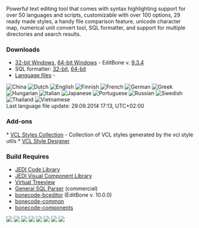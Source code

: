 Powerful text editing tool that comes with syntax highlighting support for over 50 languages and scripts, customizable with over 100 options, 29 ready made styles, a handy file comparison feature, unicode character map, numerical unit convert tool, SQL formatter, and support for multiple directories and search results.

<h3>Downloads</h3>

  * <a href="http://www.bonecode.com/downloads/EditBone.zip">32-bit Windows</a>, <a href="http://www.bonecode.com/downloads/EditBone64.zip">64-bit Windows</a> - EditBone v. <a href="http://bonecode.com/downloads/EditBone/changes.html" target="_blank">9.3.4</a>
  * SQL formatter: <a href="/downloads/SQLFormatter.zip" target="_blank">32-bit</a>, <a href="/downloads/SQLFormatter64.zip" target="_blank">64-bit</a>
  * <a href="http://bonecode.com/downloads/Languages.zip" target="_blank">Language files</a>  - 
  <img src="http://bonecode.com/images/languages/China.png" alt="China" />
  <img src="http://bonecode.com/images/languages/Dutch.png" alt="Dutch" />
  <img src="http://bonecode.com/images/languages/English.png" alt="English" />
  <img src="http://bonecode.com/images/languages/Finnish.png" alt="Finnish" />
  <img src="http://bonecode.com/images/languages/French.png" alt="French" />
  <img src="http://bonecode.com/images/languages/German.png" alt="German" />
  <img src="http://bonecode.com/images/languages/Greek.png" alt="Greek" />
  <img src="http://bonecode.com/images/languages/Hungarian.png" alt="Hungarian" />
  <img src="http://bonecode.com/images/languages/Italian.png" alt="Italian" />
  <img src="http://bonecode.com/images/languages/Japanese.png" alt="Japanese" />
  <img src="http://bonecode.com/images/languages/Portuguese.png" alt="Portuguese" />
  <img src="http://bonecode.com/images/languages/Russian.png" alt="Russian" />
  <img src="http://bonecode.com/images/languages/Swedish.png" alt="Swedish" />
  <img src="http://bonecode.com/images/languages/Thailand.png" alt="Thailand" />
  <img src="http://bonecode.com/images/languages/Vietnamese.png" alt="Vietnamese" /><br/>
  Last language file update: 29.09.2014 17:13, UTC+02:00 

<h3>Add-ons</h3>
  * <a href="https://code.google.com/p/vcl-styles-utils/wiki/VclStylesCollection" target="_blank">VCL Styles Collection</a> - Collection of VCL styles generated by the vcl style utils
  * <a href="/downloads/VclStyleDesigner.zip" target="_blank">VCL Style Designer</a>

<h3>Build Requires</h3>

  * <a href="http://jcl.sourceforge.net/daily/">JEDI Code Library</a>
  * <a href="http://jvcl.sourceforge.net/daily/">JEDI Visual Component Library</a>
  * <a href="http://code.google.com/p/virtual-treeview/">Virtual Treeview</a>
  * <a href="http://www.sqlparser.com/">General SQL Parser</a> (commercial)
  * <a href="http://code.google.com/p/bonecode-bceditor/">bonecode-bceditor</a> (EditBone v. 10.0.0)
  * <a href="http://code.google.com/p/bonecode-common/">bonecode-common</a>
  * <a href="http://code.google.com/p/bonecode-components/">bonecode-components</a>

<img src="http://www.bonecode.com/images/EditBone1.png">
<img src="http://www.bonecode.com/images/EditBone2.png">
<img src="http://www.bonecode.com/images/EditBone3.png">
<img src="http://www.bonecode.com/images/EditBone4.png">
<img src="http://www.bonecode.com/images/EditBone5.png">
<img src="http://www.bonecode.com/images/EditBone6.png">
<img src="http://www.bonecode.com/images/EditBone7.png">
<img src="http://www.bonecode.com/images/EditBone8.png">
